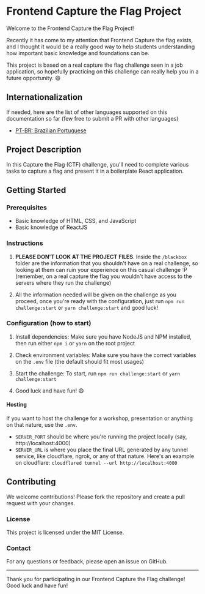 # Frontend Capture the Flag Project

Welcome to the Frontend Capture the Flag Project!

Recently it has come to my attention that Frontend Capture the flag exists, and I thought it would be
a really good way to help students understanding how important basic knowledge and foundations can be.

This project is based on a real capture the flag challenge seen in a job application, so hopefully practicing on this challenge
can really help you in a future opportunity. 😄

## Internationalization

If needed, here are the list of other languages supported on this documentation so far (few free to submit a PR with other languages)

- [PT-BR: Brazilian Portuguese](README.pt-br.md)

## Project Description

In this Capture the Flag (CTF) challenge, you'll need to complete various tasks to capture a flag and present it in a boilerplate React application.

## Getting Started

### Prerequisites

- Basic knowledge of HTML, CSS, and JavaScript
- Basic knowledge of ReactJS

### Instructions

1. **PLEASE DON'T LOOK AT THE PROJECT FILES**. Inside the `/blackbox` folder are the information that you shouldn't have
   on a real challenge, so looking at them can ruin your experience on this casual challenge :P (remember, on a real capture the flag you wouldn't have access to the servers where they run the challenge)

2. All the information needed will be given on the challenge as you proceed, once you're ready with the configuration,
   just run `npm run challenge:start` or `yarn challenge:start` and good luck!

### Configuration (how to start)

1. Install dependencies:
   Make sure you have NodeJS and NPM installed, then run either `npm i` or `yarn` on the root project

2. Check environment variables:
   Make sure you have the correct variables on the `.env` file (the default should fit most usages)

3. Start the challenge:
   To start, run `npm run challenge:start` or `yarn challenge:start`

4. Good luck and have fun! 😄

#### Hosting

If you want to host the challenge for a workshop, presentation or anything on that nature, use the `.env`.

- `SERVER_PORT` should be where you're running the project locally (say, http://localhost:4000)
- `SERVER_URL` is where you place the final URL generated by any tunnel service, like cloudflare, ngrok, or any of that nature.
  Here's an example on cloudflare:
  `cloudflared tunnel --url http://localhost:4000`

## Contributing

We welcome contributions! Please fork the repository and create a pull request with your changes.

### License

This project is licensed under the MIT License.

### Contact

For any questions or feedback, please open an issue on GitHub.

---

Thank you for participating in our Frontend Capture the Flag challenge! Good luck and have fun!
